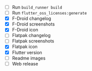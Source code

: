 - [ ] Run ```build_runner build```
- [ ] Run ```flutter_oss_licenses:generate```
- [x] F-Droid changelog
- [x] F-Droid screenshots
- [x] F-Droid icon
- [ ] Flatpak changelog
- [ ] Flatpak screenshots
- [x] Flatpak icon
- [x] Flutter version
- [ ] Readme images
- [ ] Web release